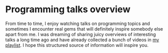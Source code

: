 # Programming talks overview

From time to time, I enjoy watching talks on programming topics and sometimes I
encounter real gems that will definitely inspire somebody else apart from me. I
was dreaming of sharing juicy overviews of interesting talks a long time ago
and have already collected a bunch of videos in [my playlist](https://www.youtube.com/playlist?list=PLJRhuqXHXswxDLwneCeLtbSYVkyhCa4Ve). I
hope this structured source of information will inspire you.
